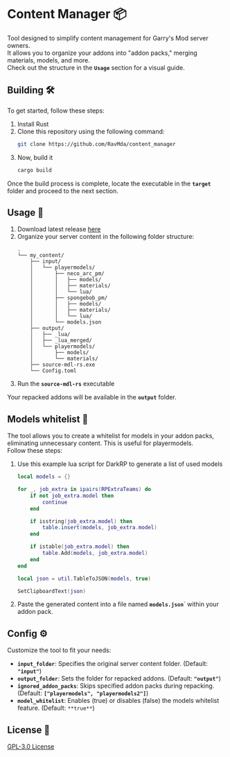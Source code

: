 # Content Manager 📦

Tool designed to simplify content management for Garry's Mod server owners.
<br>
It allows you to organize your addons into "addon packs," merging materials, models, and more.
<br>
Check out the structure in the **`Usage`** section for a visual guide.

## Building 🛠️

To get started, follow these steps:

1. Install Rust
2. Clone this repository using the following command:
	```bash
	git clone https://github.com/RavMda/content_manager
	```
3. Now, build it
	```bash
	cargo build
	```

Once the build process is complete, locate the executable in the **`target`** folder and proceed to the next section.

## Usage 🚀

1. Download latest release [here](https://github.com/RavMda/content_manager/releases)
2. Organize your server content in the following folder structure:
	```
	.
	└── my_content/
	    ├── input/
	    │   └── playermodels/
	    │       ├── neco_arc_pm/
	    │       │   ├── models/
	    │       │   ├── materials/
	    │       │   └── lua/
	    │       ├── spongebob_pm/
	    │       │   ├── models/
	    │       │   ├── materials/
	    │       │   └── lua/
	    │       └── models.json
	    ├── output/
	    │   ├── _lua/
	    │   ├── _lua_merged/
	    │   └── playermodels/
	    │       ├── models/
	    │       └── materials/
	    ├── source-mdl-rs.exe
	    └── Config.toml
	```
3. Run the **`source-mdl-rs`** executable

Your repacked addons will be available in the **`output`** folder.

## Models whitelist 📜

The tool allows you to create a whitelist for models in your addon packs, eliminating unnecessary content. This is useful for playermodels.
<br>
Follow these steps:

1. Use this example lua script for DarkRP to generate a list of used models

	```lua
	local models = {}

	for _, job_extra in ipairs(RPExtraTeams) do
		if not job_extra.model then
			continue
		end

		if isstring(job_extra.model) then
			table.insert(models, job_extra.model)
		end

		if istable(job_extra.model) then
			table.Add(models, job_extra.model)
		end
	end

	local json = util.TableToJSON(models, true)

	SetClipboardText(json)
	```
2. Paste the generated content into a file named **`models.json`**` within your addon pack.

## Config ⚙️

Customize the tool to fit your needs:

- **`input_folder`**: Specifies the original server content folder. (Default: **`"input"`**)
- **`output_folder`**: Sets the folder for repacked addons. (Default: **`"output"`**)
- **`ignored_addon_packs`**: Skips specified addon packs during repacking. (Default: **`["playermodels", "playermodels2"]`**)
- **`model_whitelist`**: Enables (true) or disables (false) the models whitelist feature. (Default: `**true**`)

## License 📄
[GPL-3.0 License](https://choosealicense.com/licenses/gpl-3.0/)